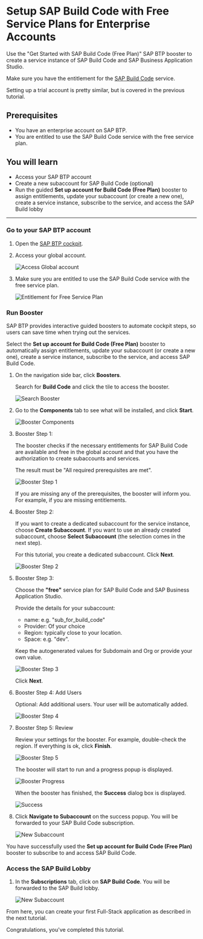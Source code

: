 <!---
parser: v2
auto_validation: true
time: 5
tags: [tutorial>beginner, topic>machine-learning, topic>artificial-intelligence, topic>cloud, software-product>sap-business-technology-platform, tutorial>free-tier]
primary_tag: topic>machine-learning
author_name: Oliver Stiefbold
-->



# Setup SAP Build Code with Free Service Plans for Enterprise Accounts

<!-- description --> Use the "Get Started with SAP Build Code (Free Plan)" SAP BTP booster to create a service instance of SAP Build Code and SAP Business Application Studio.

Make sure you have the entitlement for the [SAP Build Code](https://discovery-center.cloud.sap/serviceCatalog/sap-build-code?region=all&service_plan=standard&commercialModel=cloud) service. 


Setting up a trial account is pretty similar, but is covered in the previous tutorial.


## Prerequisites
- You have an enterprise account on SAP BTP.  
- You are entitled to use the SAP Build Code service with the free service plan.




## You will learn
  - Access your SAP BTP account
  - Create a new subaccount for SAP Build Code (optional)
  - Run the guided **Set up account for Build Code (Free Plan)** booster to assign entitlements, update your subaccount (or create a new one), create a service instance, subscribe to the service, and access the SAP Build lobby

---

### Go to your SAP BTP account


1. Open the [SAP BTP cockpit](https://emea.cockpit.btp.cloud.sap/cockpit).

2. Access your global account.

   ![Access Global account](images/00_bc_free_ga.png)

3. Make sure you are entitled to use the SAP Build Code service with the free service plan.

    ![Entitlement for Free Service Plan](images/00_bc_free_entitlement.png)


### Run Booster


SAP BTP provides interactive guided boosters to automate cockpit steps, so users can save time when trying out the services.

Select the **Set up account for Build Code (Free Plan)** booster to automatically assign entitlements, update your subaccount (or create a new one), create a service instance, subscribe to the service, and access SAP Build Code.

1. On the navigation side bar, click **Boosters**.

    Search for **Build Code** and click the tile to access the booster.

    ![Search Booster](images/01_bc_boosters.png)

2. Go to the **Components** tab to see what will be installed, and click **Start**.

    ![Booster Components](images/01_bc_booster_components.png)

3. Booster Step 1: 

    The booster checks if the necessary entitlements for SAP Build Code are available and free in the global account and that you have the authorization to create subaccounts and services. 

    The result must be "All required prerequisites are met".

    ![Booster Step 1](images/02_freebooster_step1_passed.png)

    If you are missing any of the prerequisites, the booster will inform you. For example, if you are missing entitlements.

    


4. Booster Step 2: 

    If you want to create a dedicated subaccount for the service instance, choose **Create Subaccount**. If you want to use an already created subaccount, choose **Select Subaccount** (the selection comes in the next step). 
   
    For this tutorial, you create a dedicated subaccount. Click **Next**.

    ![Booster Step 2](images/02_freebooster_step2.png)



5. Booster Step 3:

    Choose the **"free"** service plan for SAP Build Code and SAP Business Application Studio.

    Provide the details for your subaccount:

    - name: e.g. "sub_for_build_code"
    - Provider: Of your choice
    - Region: typically close to your location.
    - Space: e.g. "dev".

    Keep the autogenerated values for Subdomain and Org or provide your own value.

    ![Booster Step 3](images/04_freebooster_step3.png)

    Click **Next**.

6. Booster Step 4: Add Users

    Optional: Add additional users. Your user will be automatically added.

    ![Booster Step 4](images/05_freebooster_step4.png)

7. Booster Step 5: Review

    Review your settings for the booster. For example, double-check the region. If everything is ok, click **Finish**.

   

    ![Booster Step 5](images/06_freebooster_step5.png)


    The booster will start to run and a progress popup is displayed.

    ![Booster Progress](images/07_freebooster_progress.png)


   When the booster has finished, the **Success** dialog box is displayed.

    ![Success](images/08_freebooster_navigate.png)

 
8. Click **Navigate to Subaccount** on the success popup. You will be forwarded to your SAP Build Code subscription.
   
     ![New Subaccount](images/09_freebooster_subs.png)


You have successfully used the **Set up account for Build Code (Free Plan)** booster to subscribe to and access SAP Build Code.






### Access the SAP Build Lobby

1. In the **Subscriptions** tab, click on **SAP Build Code**. You will be forwarded to the SAP Build lobby.

    ![New Subaccount](images/11_free_bc_lobby.png)

From here, you can create your first Full-Stack application as described in the next tutorial.


Congratulations, you've completed this tutorial.
